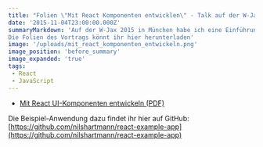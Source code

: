 ```yaml
---
title: "Folien \"Mit React Komponenten entwicklen\" - Talk auf der W-Jax 2015"
date: '2015-11-04T23:00:00.000Z'
summaryMarkdown: 'Auf der W-Jax 2015 in München habe ich eine Einführung in React gegeben.
Die Folien des Vortrags könnt ihr hier herunterladen'
image: '/uploads/mit_react_komponenten_entwickeln.png'
image_position: 'before_summary'
image_expanded: 'true'
tags:
 - React
 - JavaScript
---
```


* [Mit React UI-Komponenten entwickeln (PDF)](/uploads/mit_react_komponenten_entwickeln.pdf) 

Die Beispiel-Anwendung dazu findet ihr hier auf GitHub: [https://github.com/nilshartmann/react-example-app](https://github.com/nilshartmann/react-example-app)  
